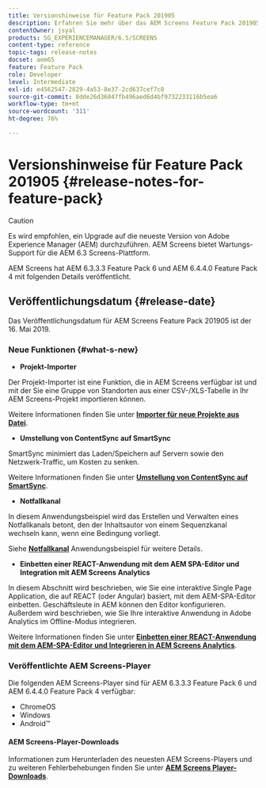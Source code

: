 ```yaml
---
title: Versionshinweise für Feature Pack 201905
description: Erfahren Sie mehr über das AEM Screens Feature Pack 201905, das am 16. Mai 2019 veröffentlicht wurde.
contentOwner: jsyal
products: SG_EXPERIENCEMANAGER/6.5/SCREENS
content-type: reference
topic-tags: release-notes
docset: aem65
feature: Feature Pack
role: Developer
level: Intermediate
exl-id: e4562547-2829-4a53-8e37-2cd637cef7c8
source-git-commit: 8dde26d36847fb496aed6d4bf9732233116b5ea6
workflow-type: tm+mt
source-wordcount: '311'
ht-degree: 76%

---
```


# Versionshinweise für Feature Pack 201905 {#release-notes-for-feature-pack}

>[!CAUTION]
>
>Es wird empfohlen, ein Upgrade auf die neueste Version von Adobe Experience Manager (AEM) durchzuführen. AEM Screens bietet Wartungs-Support für die AEM 6.3 Screens-Plattform.

AEM Screens hat AEM 6.3.3.3 Feature Pack 6 und AEM 6.4.4.0 Feature Pack 4 mit folgenden Details veröffentlicht.

## Veröffentlichungsdatum {#release-date}

Das Veröffentlichungsdatum für AEM Screens Feature Pack 201905 ist der 16. Mai 2019.

### Neue Funktionen {#what-s-new}

* **Projekt-Importer**

Der Projekt-Importer ist eine Funktion, die in AEM Screens verfügbar ist und mit der Sie eine Gruppe von Standorten aus einer CSV-/XLS-Tabelle in Ihr AEM Screens-Projekt importieren können.

Weitere Informationen finden Sie unter **[Importer für neue Projekte aus Datei](project-importer.md)**.

* **Umstellung von ContentSync auf SmartSync**

SmartSync minimiert das Laden/Speichern auf Servern sowie den Netzwerk-Traffic, um Kosten zu senken.

Weitere Informationen finden Sie unter **[Umstellung von ContentSync auf SmartSync](smartsync.md)**.

* **Notfallkanal**

In diesem Anwendungsbeispiel wird das Erstellen und Verwalten eines Notfallkanals betont, den der Inhaltsautor von einem Sequenzkanal wechseln kann, wenn eine Bedingung vorliegt.

Siehe **[Notfallkanal](emergency-channel.md)** Anwendungsbeispiel für weitere Details.

* **Einbetten einer REACT-Anwendung mit dem AEM SPA-Editor und Integration mit AEM Screens Analytics**

In diesem Abschnitt wird beschrieben, wie Sie eine interaktive Single Page Application, die auf REACT (oder Angular) basiert, mit dem AEM-SPA-Editor einbetten. Geschäftsleute in AEM können den Editor konfigurieren. Außerdem wird beschrieben, wie Sie Ihre interaktive Anwendung in Adobe Analytics im Offline-Modus integrieren.

Weitere Informationen finden Sie unter **[Einbetten einer REACT-Anwendung mit dem AEM-SPA-Editor und Integrieren in AEM Screens Analytics](embedding-react-app.md)**.

### Veröffentlichte AEM Screens-Player

Die folgenden AEM Screens-Player sind für AEM 6.3.3.3 Feature Pack 6 und AEM 6.4.4.0 Feature Pack 4 verfügbar:

* ChromeOS
* Windows
* Android™

#### AEM Screens-Player-Downloads

Informationen zum Herunterladen des neuesten AEM Screens-Players und zu weiteren Fehlerbehebungen finden Sie unter **[AEM Screens Player-Downloads](https://download.macromedia.com/screens/)**.
